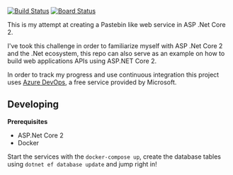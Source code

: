 [![Build Status](https://dev.azure.com/dnutiu-pub/NucuPaste/_apis/build/status/NucuPaste/NucuPaste%20CI?branchName=master)](https://dev.azure.com/dnutiu-pub/NucuPaste/_build/latest?definitionId=2&branchName=master)
[![Board Status](https://dev.azure.com/dnutiu-pub/8caeb9b3-d25e-4627-aada-1f683fdabb6b/201ad6d2-3e46-4e37-b93e-8ba531d2a415/_apis/work/boardbadge/32d9a22c-152b-44a0-ac2c-0d3711f9a5dc?columnOptions=1)](https://dev.azure.com/dnutiu-pub/8caeb9b3-d25e-4627-aada-1f683fdabb6b/_boards/board/t/201ad6d2-3e46-4e37-b93e-8ba531d2a415/Microsoft.RequirementCategory)

This is my attempt at creating a Pastebin like web service in ASP .Net Core 2.

I've took this challenge in order to familiarize myself with ASP .Net Core 2 and the .Net ecosystem,
this repo can also serve as an example on how to build web applications APIs using ASP.NET Core 2.

In order to track my progress and use continuous integration this project uses 
[Azure DevOps](https://azure.microsoft.com/en-us/services/devops/), a free service provided by Microsoft.

## Developing

__Prerequisites__

* ASP.Net Core 2
* Docker

Start the services with the `docker-compose up`, create the database tables using `dotnet ef database update`
and jump right in!
